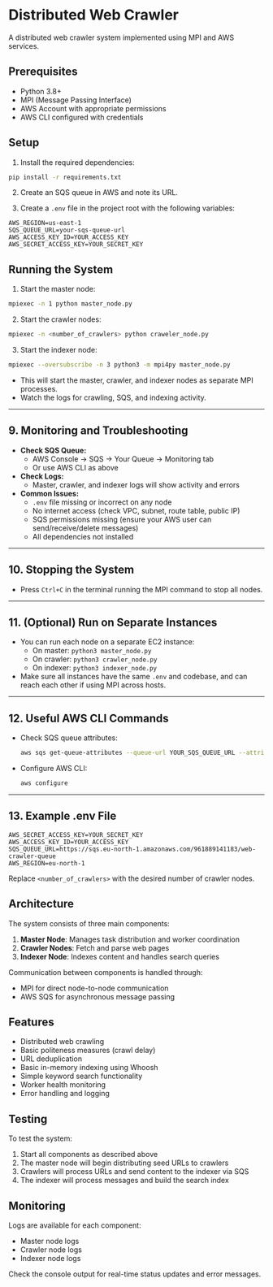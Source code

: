 # Distributed Web Crawler

A distributed web crawler system implemented using MPI and AWS services.

## Prerequisites

- Python 3.8+
- MPI (Message Passing Interface)
- AWS Account with appropriate permissions
- AWS CLI configured with credentials

## Setup

1. Install the required dependencies:
```bash
pip install -r requirements.txt
```

2. Create an SQS queue in AWS and note its URL.

3. Create a `.env` file in the project root with the following variables:
```
AWS_REGION=us-east-1
SQS_QUEUE_URL=your-sqs-queue-url
AWS_ACCESS_KEY_ID=YOUR_ACCESS_KEY
AWS_SECRET_ACCESS_KEY=YOUR_SECRET_KEY
```

## Running the System

1. Start the master node:
```bash
mpiexec -n 1 python master_node.py
```

2. Start the crawler nodes:
```bash
mpiexec -n <number_of_crawlers> python craweler_node.py
```

3. Start the indexer node:
```bash
mpiexec --oversubscribe -n 3 python3 -m mpi4py master_node.py
```
- This will start the master, crawler, and indexer nodes as separate MPI processes.
- Watch the logs for crawling, SQS, and indexing activity.

---

## 9. Monitoring and Troubleshooting

- **Check SQS Queue:**
  - AWS Console → SQS → Your Queue → Monitoring tab
  - Or use AWS CLI as above
- **Check Logs:**
  - Master, crawler, and indexer logs will show activity and errors
- **Common Issues:**
  - `.env` file missing or incorrect on any node
  - No internet access (check VPC, subnet, route table, public IP)
  - SQS permissions missing (ensure your AWS user can send/receive/delete messages)
  - All dependencies not installed

---

## 10. Stopping the System
- Press `Ctrl+C` in the terminal running the MPI command to stop all nodes.

---

## 11. (Optional) Run on Separate Instances
- You can run each node on a separate EC2 instance:
  - On master: `python3 master_node.py`
  - On crawler: `python3 crawler_node.py`
  - On indexer: `python3 indexer_node.py`
- Make sure all instances have the same `.env` and codebase, and can reach each other if using MPI across hosts.

---

## 12. Useful AWS CLI Commands

- Check SQS queue attributes:
  ```bash
  aws sqs get-queue-attributes --queue-url YOUR_SQS_QUEUE_URL --attribute-names All --region eu-north-1
  ```
- Configure AWS CLI:
  ```bash
  aws configure
  ```

---

## 13. Example .env File
```
AWS_SECRET_ACCESS_KEY=YOUR_SECRET_KEY
AWS_ACCESS_KEY_ID=YOUR_ACCESS_KEY
SQS_QUEUE_URL=https://sqs.eu-north-1.amazonaws.com/961889141183/web-crawler-queue
AWS_REGION=eu-north-1
```

Replace `<number_of_crawlers>` with the desired number of crawler nodes.

## Architecture

The system consists of three main components:

1. **Master Node**: Manages task distribution and worker coordination
2. **Crawler Nodes**: Fetch and parse web pages
3. **Indexer Node**: Indexes content and handles search queries

Communication between components is handled through:
- MPI for direct node-to-node communication
- AWS SQS for asynchronous message passing

## Features

- Distributed web crawling
- Basic politeness measures (crawl delay)
- URL deduplication
- Basic in-memory indexing using Whoosh
- Simple keyword search functionality
- Worker health monitoring
- Error handling and logging

## Testing

To test the system:

1. Start all components as described above
2. The master node will begin distributing seed URLs to crawlers
3. Crawlers will process URLs and send content to the indexer via SQS
4. The indexer will process messages and build the search index

## Monitoring

Logs are available for each component:
- Master node logs
- Crawler node logs
- Indexer node logs

Check the console output for real-time status updates and error messages.
